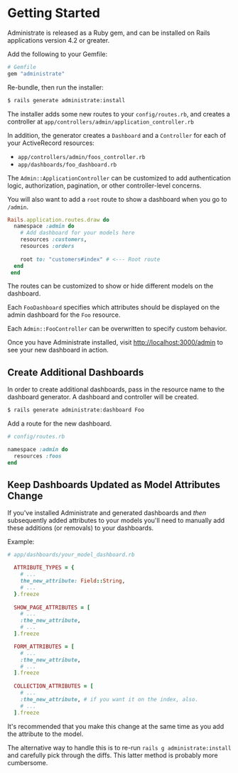 # Getting Started

Administrate is released as a Ruby gem, and can be installed on Rails
applications version 4.2 or greater.

Add the following to your Gemfile:

```ruby
# Gemfile
gem "administrate"
```

Re-bundle, then run the installer:

```bash
$ rails generate administrate:install
```

The installer adds some new routes to your `config/routes.rb`,
and creates a controller at `app/controllers/admin/application_controller.rb`

In addition, the generator creates a `Dashboard` and a `Controller` for each of
your ActiveRecord resources:

- `app/controllers/admin/foos_controller.rb`
- `app/dashboards/foo_dashboard.rb`

The `Admin::ApplicationController` can be customized to add
authentication logic, authorization, pagination,
or other controller-level concerns.

You will also want to add a `root` route to show a dashboard when you go to `/admin`.

```ruby
Rails.application.routes.draw do
  namespace :admin do
    # Add dashboard for your models here
    resources :customers,
    resources :orders
  
    root to: "customers#index" # <--- Root route
  end
 end
 ```

The routes can be customized to show or hide
different models on the dashboard.

Each `FooDashboard` specifies which attributes should be displayed
on the admin dashboard for the `Foo` resource.

Each `Admin::FooController` can be overwritten to specify custom behavior.

Once you have Administrate installed,
visit <http://localhost:3000/admin> to see your new dashboard in action.

## Create Additional Dashboards

In order to create additional dashboards, pass in the resource name to
the dashboard generator. A dashboard and controller will be created.

```bash
$ rails generate administrate:dashboard Foo
```

Add a route for the new dashboard.

```ruby
# config/routes.rb

namespace :admin do
  resources :foos
end
```

## Keep Dashboards Updated as Model Attributes Change

If you've installed Administrate and generated dashboards and _then_ 
subsequently added attributes to your models you'll need to manually add 
these additions (or removals) to your dashboards.

Example:

```ruby
# app/dashboards/your_model_dashboard.rb

  ATTRIBUTE_TYPES = {
    # ...
    the_new_attribute: Field::String,
    # ...
  }.freeze
  
  SHOW_PAGE_ATTRIBUTES = [
    # ...
    :the_new_attribute,
    # ...
  ].freeze

  FORM_ATTRIBUTES = [
    # ...
    :the_new_attribute,
    # ...
  ].freeze
  
  COLLECTION_ATTRIBUTES = [
    # ...
    :the_new_attribute, # if you want it on the index, also.
    # ...
  ].freeze
```

It's recommended that you make this change at the same time as you add the 
attribute to the model.

The alternative way to handle this is to re-run `rails g administrate:install`
and carefully pick through the diffs. This latter method is probably more
cumbersome.
